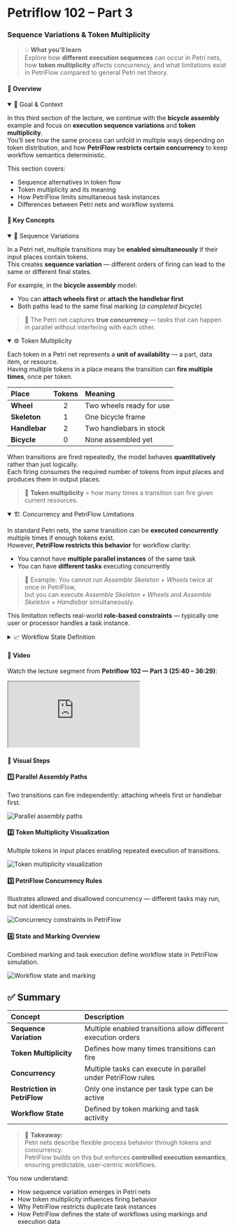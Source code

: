 # Petriflow 102 – Part 3
### Sequence Variations & Token Multiplicity

> 💡 **What you’ll learn**  
> Explore how **different execution sequences** can occur in Petri nets, how **token multiplicity** affects concurrency, and what limitations exist in PetriFlow compared to general Petri net theory.

<!-- tabs:start -->

#### **🧠 Overview**

<details open>
<summary>📘 Goal & Context</summary>

In this third section of the lecture, we continue with the **bicycle assembly** example and focus on **execution sequence variations** and **token multiplicity**.  
You’ll see how the same process can unfold in multiple ways depending on token distribution, and how **PetriFlow restricts certain concurrency** to keep workflow semantics deterministic.

This section covers:

- Sequence alternatives in token flow
- Token multiplicity and its meaning
- How PetriFlow limits simultaneous task instances
- Differences between Petri nets and workflow systems
</details>

#### **🧩 Key Concepts**

<details open>
<summary>📘 Sequence Variations</summary>

In a Petri net, multiple transitions may be **enabled simultaneously** if their input places contain tokens.  
This creates **sequence variation** — different orders of firing can lead to the same or different final states.

For example, in the **bicycle assembly** model:

- You can **attach wheels first** or **attach the handlebar first**
- Both paths lead to the same final marking (*a completed bicycle*)

> 🔁 The Petri net captures **true concurrency** — tasks that can happen in parallel without interfering with each other.
</details>

<details open>
<summary>⚙️ Token Multiplicity</summary>

Each token in a Petri net represents a **unit of availability** — a part, data item, or resource.  
Having multiple tokens in a place means the transition can **fire multiple times**, once per token.

| Place | Tokens | Meaning |
|:--|:--:|:--|
| **Wheel** | 2 | Two wheels ready for use |
| **Skeleton** | 1 | One bicycle frame |
| **Handlebar** | 2 | Two handlebars in stock |
| **Bicycle** | 0 | None assembled yet |

When transitions are fired repeatedly, the model behaves **quantitatively** rather than just logically.  
Each firing consumes the required number of tokens from input places and produces them in output places.

> 🧩 **Token multiplicity** = how many times a transition can fire given current resources.
</details>

<details open>
<summary>🏗️ Concurrency and PetriFlow Limitations</summary>

In standard Petri nets, the same transition can be **executed concurrently** multiple times if enough tokens exist.  
However, **PetriFlow restricts this behavior** for workflow clarity:

- You cannot have **multiple parallel instances** of the same task
- You can have **different tasks** executing concurrently

> 🧠 Example: You cannot run *Assemble Skeleton + Wheels* twice at once in PetriFlow,  
> but you can execute *Assemble Skeleton + Wheels* and *Assemble Skeleton + Handlebar* simultaneously.

This limitation reflects real-world **role-based constraints** — typically one user or processor handles a task instance.
</details>

<details>
<summary>📈 Workflow State Definition</summary>

The **state** of a PetriFlow workflow is defined by:

1. The **marking** — how many tokens are in each place
2. The **execution state** — which tasks are currently active or finished

Together, these define the **complete runtime state** of a process.

| State Element | Represents |
|:--|:--|
| **Token distribution** | Availability of resources or process states |
| **Task execution** | Which transitions are assigned or finished |

> 🔍 **PetriFlow = Petri net + Execution semantics + Roles + Data**  
> This transforms a theoretical model into an executable workflow.
</details>

#### **🎥 Video**

Watch the lecture segment from **Petriflow 102 — Part 3 (25:40 – 36:29)**:

<div class="container">
  <iframe class="responsive-iframe"
    src="https://www.youtube.com/embed/ylq-hywU5c0?start=1540&end=2189"
    title="Petriflow 102 – Part 3: Sequence Variations & Token Multiplicity"
    allowfullscreen>
  </iframe>
</div>

#### **🧱 Visual Steps**

<div class="cards">

<div class="card">
<h4>1️⃣ Parallel Assembly Paths</h4>
<p>Two transitions can fire independently: attaching wheels first or handlebar first.</p>
<img src="/tutorials/petriflow102/part3/sequenceVariations.png" alt="Parallel assembly paths" />
</div>

<div class="card">
<h4>2️⃣ Token Multiplicity Visualization</h4>
<p>Multiple tokens in input places enabling repeated execution of transitions.</p>
<img src="/tutorials/petriflow102/part3/tokenMultiplicity.png" alt="Token multiplicity visualization" />
</div>

<div class="card">
<h4>3️⃣ PetriFlow Concurrency Rules</h4>
<p>Illustrates allowed and disallowed concurrency — different tasks may run, but not identical ones.</p>
<img src="/tutorials/petriflow102/part3/concurrencyRules.png" alt="Concurrency constraints in PetriFlow" />
</div>

<div class="card">
<h4>4️⃣ State and Marking Overview</h4>
<p>Combined marking and task execution define workflow state in PetriFlow simulation.</p>
<img src="/tutorials/petriflow102/part3/workflowState.png" alt="Workflow state and marking" />
</div>

</div>

<!-- tabs:end -->

## ✅ Summary

| Concept | Description |
|:--|:--|
| **Sequence Variation** | Multiple enabled transitions allow different execution orders |
| **Token Multiplicity** | Defines how many times transitions can fire |
| **Concurrency** | Multiple tasks can execute in parallel under PetriFlow rules |
| **Restriction in PetriFlow** | Only one instance per task type can be active |
| **Workflow State** | Defined by token marking and task activity |

> 💬 **Takeaway:**  
> Petri nets describe flexible process behavior through tokens and concurrency.  
> PetriFlow builds on this but enforces **controlled execution semantics**, ensuring predictable, user-centric workflows.

You now understand:

- How sequence variation emerges in Petri nets
- How token multiplicity influences firing behavior
- Why PetriFlow restricts duplicate task instances
- How PetriFlow defines the state of workflows using markings and execution data